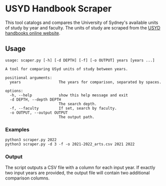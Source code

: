 # USYD Handbook Scraper
This tool catalogs and compares the University of Sydney's available units of study by year and faculty.
The units of study are scraped from the [USYD handbooks online website](https://www.sydney.edu.au/handbooks/).

## Usage
```commandline
usage: scaper.py [-h] [-d DEPTH] [-f] [-o OUTPUT] years [years ...]

A tool for comparing USyd units of study between years.

positional arguments:
  years                 The years for comparison, separated by spaces.

options:
  -h, --help            show this help message and exit
  -d DEPTH, --depth DEPTH
                        The search depth.
  -f, --faculty         If set, search by faculty.
  -o OUTPUT, --output OUTPUT
                        The output path.
```

### Examples
```commandline
python3 scraper.py 2022
python3 scraper.py -d 3 -f -o 2021-2022_arts.csv 2021 2022
```

### Output
The script outputs a CSV file with a column for each input year.
If exactly two input years are provided, the output file will contain two additional comparison columns.

